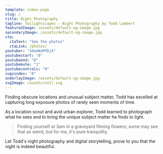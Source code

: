 ```yaml
---
template: index-page
slug: /
title: Night Photography
tagline: Twilightscapes - Night Photography by Todd Lambert
featuredImage: /assets/default-og-image.jpg
secondaryImage: /assets/default-og-image.jpg
cta:
  ctaText: "See the photos"
  ctaLink: /photos/
youtuber: "iHxmNzMfDj4"
youtubestart: "0"
youtubeend: "0"
youtubemute: "1"
youtubecontrols: "0"
svgzindex: "0"
underlayImage: /assets/default-og-image.jpg
svgImage: /assets/null.svg
---
```

Finding obscure locations and unusual subject matter, Todd has excelled at capturing long exposure photos of rarely seen moments of time.

As a location scout and avid urban explorer, Todd learned to photograph what he sees and to bring the unique subject matter he finds to light. 

> Finding yourself at 3am in a graveyard filming flowers; some may see that as weird, but for me, it's pure tranquility.

Let Todd's night photography and digital storytelling, prove to you that the night is indeed beautiful.